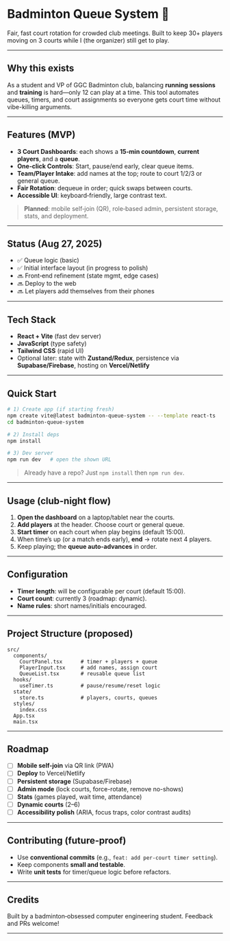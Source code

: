 # Badminton Queue System 🏸

Fair, fast court rotation for crowded club meetings. Built to keep 30+ players moving on 3 courts while I (the organizer) still get to play.

---

## Why this exists

As a student and VP of GGC Badminton club, balancing **running sessions** and **training** is hard—only 12 can play at a time. This tool automates queues, timers, and court assignments so everyone gets court time without vibe-killing arguments.

---

## Features (MVP)

* **3 Court Dashboards**: each shows a **15‑min countdown**, **current players**, and a **queue**.
* **One‑click Controls**: Start, pause/end early, clear queue items.
* **Team/Player Intake**: add names at the top; route to court 1/2/3 or general queue.
* **Fair Rotation**: dequeue in order; quick swaps between courts.
* **Accessible UI**: keyboard‑friendly, large contrast text.

> **Planned**: mobile self‑join (QR), role‑based admin, persistent storage, stats, and deployment.

---

## Status (Aug 27, 2025)

* ✅ Queue logic (basic)
* ✅ Initial interface layout (in progress to polish)
* 🔜 Front‑end refinement (state mgmt, edge cases)
* 🔜 Deploy to the web
* 🔜 Let players add themselves from their phones

---

## Tech Stack

* **React + Vite** (fast dev server)
* **JavaScript** (type safety)
* **Tailwind CSS** (rapid UI)
* Optional later: state with **Zustand/Redux**, persistence via **Supabase/Firebase**, hosting on **Vercel/Netlify**

---

## Quick Start

```bash
# 1) Create app (if starting fresh)
npm create vite@latest badminton-queue-system -- --template react-ts
cd badminton-queue-system

# 2) Install deps
npm install

# 3) Dev server
npm run dev   # open the shown URL
```

> Already have a repo? Just `npm install` then `npm run dev`.

---

## Usage (club-night flow)

1. **Open the dashboard** on a laptop/tablet near the courts.
2. **Add players** at the header. Choose court or general queue.
3. **Start timer** on each court when play begins (default 15:00).
4. When time’s up (or a match ends early), **end** → rotate next 4 players.
5. Keep playing; the **queue auto-advances** in order.

---

## Configuration

* **Timer length**: will be configurable per court (default 15:00).
* **Court count**: currently 3 (roadmap: dynamic).
* **Name rules**: short names/initials encouraged.

---

## Project Structure (proposed)

```
src/
  components/
    CourtPanel.tsx      # timer + players + queue
    PlayerInput.tsx     # add names, assign court
    QueueList.tsx       # reusable queue list
  hooks/
    useTimer.ts         # pause/resume/reset logic
  state/
    store.ts            # players, courts, queues
  styles/
    index.css
  App.tsx
  main.tsx
```

---

## Roadmap

* [ ] **Mobile self-join** via QR link (PWA)
* [ ] **Deploy** to Vercel/Netlify
* [ ] **Persistent storage** (Supabase/Firebase)
* [ ] **Admin mode** (lock courts, force-rotate, remove no-shows)
* [ ] **Stats** (games played, wait time, attendance)
* [ ] **Dynamic courts** (2–6)
* [ ] **Accessibility polish** (ARIA, focus traps, color contrast audits)

---

## Contributing (future‑proof)

* Use **conventional commits** (e.g., `feat: add per-court timer setting`).
* Keep components **small and testable**.
* Write **unit tests** for timer/queue logic before refactors.

---

## Credits

Built by a badminton‑obsessed computer engineering student. Feedback and PRs welcome!

---

<!-- ## Screenshots / Demo (placeholders)

* `/docs/screenshot-dashboard.png`
* `/docs/demo.mp4` (optional) -->

